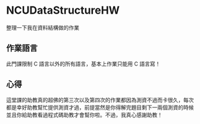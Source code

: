 # NCUDataStructureHW
整理一下我在資料結構做的作業

## 作業語言
此門課限制 C 語言以外的所有語言，基本上作業只能用 C 語言寫！

## 心得
這堂課的助教真的超佛的第三次以及第四次的作業都因為測資不過而卡很久，每次都是幸好助教幫忙提供測資才過，前提當然是你得解完題目剩下一兩個測資的時候並且你給助教看過程式碼助教才會幫你啦。不過，我真心感謝助教！